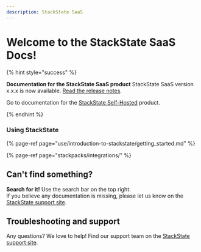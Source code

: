 ```yaml
---
description: StackState SaaS
---
```


# Welcome to the StackState SaaS Docs!

{% hint style="success" %}

**Documentation for the StackState SaaS product**
StackState SaaS version x.x.x is now available. [Read the release notes](setup/upgrade-stackstate/sts-saas-release-notes.md).

Go to documentation for the [StackState Self-Hosted](https://docs.stackstate.com/) product.

{% endhint %}

### Using StackState

{% page-ref page="use/introduction-to-stackstate/getting_started.md" %}

{% page-ref page="stackpacks/integrations/" %}

## Can't find something?

**Search for it!** Use the search bar on the top right.  
If you believe any documentation is missing, please let us know on the [StackState support site](http://support.stackstate.com/).

## Troubleshooting and support

Any questions? We love to help! Find our support team on the [StackState support site](http://support.stackstate.com/).

